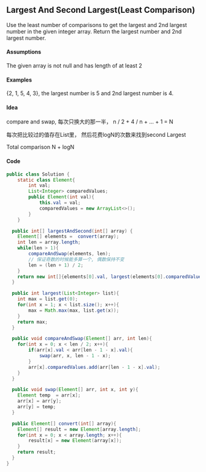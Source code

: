 ## Largest And Second Largest(Least Comparison)
Use the least number of comparisons to get the largest and 2nd largest number in the given integer array. Return the largest number and 2nd largest number.

#### Assumptions

The given array is not null and has length of at least 2
#### Examples

{2, 1, 5, 4, 3}, the largest number is 5 and 2nd largest number is 4.

#### Idea
compare and swap, 每次只换大的那一半， n / 2 + 4 / n + ... + 1 = N

每次把比较过的值存在List里， 然后花费logN的次数来找到second Largest

Total comparison  N + logN

#### Code
```java
public class Solution {
	static class Element{
		int val;
		List<Integer> comparedValues;
		public Element(int val){
			this.val = val;
			comparedValues = new ArrayList<>();
		}
	}

  public int[] largestAndSecond(int[] array) {
    Element[] elements =  convert(array);
    int len = array.length;
    while(len > 1){
    	compareAndSwap(elements, len);
    	// 保证奇数的时候能多算一个, 偶数保持不变
    	len = (len + 1) / 2;
    }
    return new int[]{elements[0].val, largest(elements[0].comparedValues)};
  }

  public int largest(List<Integer> list){
  	int max = list.get(0);
  	for(int x = 1; x < list.size(); x++){
  		max = Math.max(max, list.get(x));
  	}
  	return max;
  }

  public void compareAndSwap(Element[] arr, int len){
  	for(int x = 0; x < len / 2; x++){
  		if(arr[x].val < arr[len - 1 - x].val){
  			swap(arr, x, len - 1 - x);
  		}
  		arr[x].comparedValues.add(arr[len - 1 - x].val);
  	}
  }

  public void swap(Element[] arr, int x, int y){
    Element temp  = arr[x];
    arr[x] = arr[y];
    arr[y] = temp;
  }

  public Element[] convert(int[] array){
  	Element[] result = new Element[array.length];
  	for(int x = 0; x < array.length; x++){
  		result[x] = new Element(array[x]);
  	}
  	return result;
  }
}

```